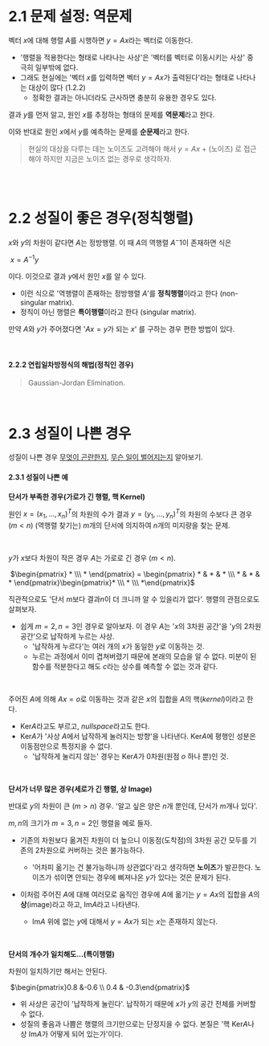 # 2.1 문제 설정: 역문제

벡터 $x$에 대해 행렬 $A$를 시행하면 $y=Ax$라는 벡터로 이동한다.

- '행렬을 적용한다는 형태로 나타나는 사상'은 '벡터를 벡터로 이동시키는 사상' 중 극히 일부밖에 없다.	
- 그래도 현실에는 '벡터 $x$를 입력하면 벡터 $y=Ax$가 출력된다'라는 형태로 나타나는 대상이 많다 (1.2.2)
  - 정확한 결과는 아니더라도 근사하면 충분히 유용한 경우도 있다.

결과 $y$를 먼저 알고, 원인 $x$를 추정하는 형태의 문제를 **역문제**라고 한다.

이와 반대로 원인 $x$에서 $y$를 예측하는 문제를 **순문제**라고 한다.

> 현실의 대상을 다루는 데는 노이즈도 고려해야 해서 $y=Ax$ + (노이즈) 로 접근해야 하지만 지금은 노이즈 없는 경우로 생각하자.

<br>

<br>

# 2.2 성질이 좋은 경우(정칙행렬)

$x$와 $y$의 차원이 같다면 $A$는 정방행렬. 이 때 $A$의 역행렬 $A^-1$이 존재하면 식은

​		$x=A^{-1}y$

이다. 이것으로 결과 $y$에서 원인 $x$를 알 수 있다.

- 이런 식으로 '역행렬이 존재하는 정방행렬 $A$'를 **정칙행렬**이라고 한다 (non-singular matrix).
- 정칙이 아닌 행렬은 **특이행렬**이라고 한다 (singular matrix).

만약 $A$와 $y$가 주어졌다면 '$Ax=y$가 되는 $x$' 를 구하는 경우 편한 방법이 있다.

<br>

#### 2.2.2 연립일차방정식의 해법(정칙인 경우)

> Gaussian-Jordan Elimination.

<br>

# 2.3 성질이 나쁜 경우

성질이 나쁜 경우 <u>무엇이 곤란한지</u>, <u>무슨 일이 벌어지는지</u> 알아보기.

#### 2.3.1 성질이 나쁜 예

**단서가 부족한 경우(가로가 긴 행렬, 핵 Kernel)**

원인 $x=(x_1,...,x_n)^T$의 차원의 수가 결과 $y=(y_1,...,y_n)^T$의 차원의 수보다 큰 경우($m < n$) (역행렬 찾기는) $m$개의 단서에 의지하여 $n$개의 미지량을 찾는 문제.

<br>

$y$가 $x$보다 차원이 작은 경우 $A$는 가로로 긴 경우 ($m < n$).

​		$\begin{pmatrix} * \\\ * \end{pmatrix} = \begin{pmatrix} * & * & * \\\ * & * & * \end{pmatrix}\begin{pmatrix}* \\\ * \\\ *\end{pmatrix}$

직관적으로도 '단서 $m$보다 결과$n$이 더 크니까 알 수 있을리가 없다'. 행렬의 관점으로도 살펴보자.

- 쉽게 $m=2, n=3$인 경우로 알아보자. 이 경우 $A$는 '$x$의 3차원 공간'을 '$y$의 2차원 공간'으로 납작하게 누르는 사상.
  - '납작하게 누르다'는 여러 개의 $x$가 동일한 $y$로 이동하는 것.
  - 누르는 과정에서 이미 겹쳐버렸기 때문에 본래의 모습을 알 수 없다. 미분이 된 함수를 적분한다고 해도 $c$라는 상수를 예측할 수 없는 것과 같다.

<BR>

주어진 $A$에 의해 $Ax=o$로 이동하는 것과 같은 $x$의 집합을 $A$의 핵($kernel$)이라고 한다.

- Ker$A$라고도 부르고, *nullspace*라고도 한다.
- Ker$A$가 '사상 $A$에서 납작하게 눌러지는 방향'을 나타낸다. Ker$A$에 평행인 성분은 이동점만으로 특정지을 수 없다.
  - '납작하게 눌리지 않는' 경우는 Ker$A$가 0차원(원점 $o$ 하나 뿐)인 것.

<br>

**단서가 너무 많은 경우(세로가 긴 행렬, 상 Image)**

반대로 $y$의 차원이 큰 ($m>n$) 경우. '알고 싶은 양은 $n$개 뿐인데, 단서가 $m$개나 있다'.

$m, n$의 크기가 $m=3, n=2$인 행렬을 예로 들자.

- 기존의 차원보다 옮겨진 차원이 더 높으니 이동점(도착점)의 3차원 공간 모두를 기존의 2차원으로 커버하는 것은 불가능하다.
  - '어차피 옮기는 건 불가능하니까 상관없다'라고 생각하면 **노이즈**가 발끈한다. 노이즈가 섞이면 안되는 경우에 삐져나온 $y$가 있다는 것은 문제가 된다.

- 이처럼 주어진 $A$에 대해 여러모로 움직인 경우에 $A$에 옮기는 $y=Ax$의 집합을 $A$의 **상**(image)라고 하고, Im$A$라고 나타낸다.
  - Im$A$ 위에 없는 $y$에 대해서 $y=Ax$가 되는 $x$는 존재하지 않는다.

<br>

**단서의 개수가 일치해도...(특이행렬)**

차원이 일치하기만 해서는 안된다.

​		$\begin{pmatrix}0.8 &-0.6 \\ 0.4 & -0.3\end{pmatrix}$

- 위 사상은 공간이 '납작하게 눌린다'.  납작하기 때문에 $x$가 $y$의 공간 전체를 커버할 수 없다.
- 성질의 좋음과 나쁨은 행렬의 크기만으로는 단정지을 수 없다. 본질은 '핵 Ker$A$나 상 Im$A$가 어떻게 되어 있는가'이다.

